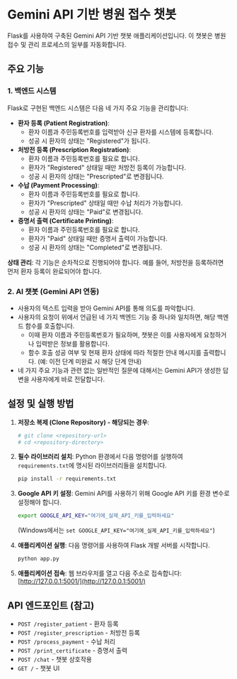 # Gemini API 기반 병원 접수 챗봇

Flask를 사용하여 구축된 Gemini API 기반 챗봇 애플리케이션입니다. 이 챗봇은 병원 접수 및 관리 프로세스의 일부를 자동화합니다.

## 주요 기능

### 1. 백엔드 시스템

Flask로 구현된 백엔드 시스템은 다음 네 가지 주요 기능을 관리합니다:

*   **환자 등록 (Patient Registration)**:
    *   환자 이름과 주민등록번호를 입력받아 신규 환자를 시스템에 등록합니다.
    *   성공 시 환자의 상태는 "Registered"가 됩니다.
*   **처방전 등록 (Prescription Registration)**:
    *   환자 이름과 주민등록번호를 필요로 합니다.
    *   환자가 "Registered" 상태일 때만 처방전 등록이 가능합니다.
    *   성공 시 환자의 상태는 "Prescripted"로 변경됩니다.
*   **수납 (Payment Processing)**:
    *   환자 이름과 주민등록번호를 필요로 합니다.
    *   환자가 "Prescripted" 상태일 때만 수납 처리가 가능합니다.
    *   성공 시 환자의 상태는 "Paid"로 변경됩니다.
*   **증명서 출력 (Certificate Printing)**:
    *   환자 이름과 주민등록번호를 필요로 합니다.
    *   환자가 "Paid" 상태일 때만 증명서 출력이 가능합니다.
    *   성공 시 환자의 상태는 "Completed"로 변경됩니다.

**상태 관리**: 각 기능은 순차적으로 진행되어야 합니다. 예를 들어, 처방전을 등록하려면 먼저 환자 등록이 완료되어야 합니다.

### 2. AI 챗봇 (Gemini API 연동)

*   사용자의 텍스트 입력을 받아 Gemini API를 통해 의도를 파악합니다.
*   사용자의 요청이 위에서 언급된 네 가지 백엔드 기능 중 하나와 일치하면, 해당 백엔드 함수를 호출합니다.
    *   이때 환자 이름과 주민등록번호가 필요하며, 챗봇은 이를 사용자에게 요청하거나 입력받은 정보를 활용합니다.
    *   함수 호출 성공 여부 및 현재 환자 상태에 따라 적절한 안내 메시지를 출력합니다. (예: 이전 단계 미완료 시 해당 단계 안내)
*   네 가지 주요 기능과 관련 없는 일반적인 질문에 대해서는 Gemini API가 생성한 답변을 사용자에게 바로 전달합니다.

## 설정 및 실행 방법

1.  **저장소 복제 (Clone Repository) - 해당되는 경우**:
    ```bash
    # git clone <repository-url>
    # cd <repository-directory>
    ```

2.  **필수 라이브러리 설치**:
    Python 환경에서 다음 명령어를 실행하여 `requirements.txt`에 명시된 라이브러리들을 설치합니다.
    ```bash
    pip install -r requirements.txt
    ```

3.  **Google API 키 설정**:
    Gemini API를 사용하기 위해 Google API 키를 환경 변수로 설정해야 합니다.
    ```bash
    export GOOGLE_API_KEY="여기에_실제_API_키를_입력하세요"
    ```
    (Windows에서는 `set GOOGLE_API_KEY="여기에_실제_API_키를_입력하세요"`)

4.  **애플리케이션 실행**:
    다음 명령어를 사용하여 Flask 개발 서버를 시작합니다.
    ```bash
    python app.py
    ```

5.  **애플리케이션 접속**:
    웹 브라우저를 열고 다음 주소로 접속합니다:
    [http://127.0.0.1:5001/](http://127.0.0.1:5001/)

## API 엔드포인트 (참고)

*   `POST /register_patient` - 환자 등록
*   `POST /register_prescription` - 처방전 등록
*   `POST /process_payment` - 수납 처리
*   `POST /print_certificate` - 증명서 출력
*   `POST /chat` - 챗봇 상호작용
*   `GET /` - 챗봇 UI
